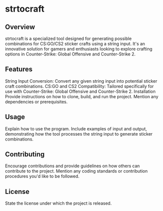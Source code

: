# strtocraft

## Overview
strtocraft is a specialized tool designed for generating possible combinations for CS:GO/CS2 sticker crafts using a string input. It's an innovative solution for gamers and enthusiasts looking to explore crafting options in Counter-Strike: Global Offensive and Counter-Strike 2.

## Features
String Input Conversion: Convert any given string input into potential sticker craft combinations.
CS:GO and CS2 Compatibility: Tailored specifically for use with Counter-Strike: Global Offensive and Counter-Strike 2.
Installation
Provide instructions on how to clone, build, and run the project. Mention any dependencies or prerequisites.

## Usage
Explain how to use the program. Include examples of input and output, demonstrating how the tool processes the string input to generate sticker combinations.

## Contributing
Encourage contributions and provide guidelines on how others can contribute to the project. Mention any coding standards or contribution procedures you'd like to be followed.

## License
State the license under which the project is released.

